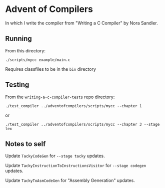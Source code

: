 # Advent of Compilers

In which I write the compiler from "Writing a C Compiler" by Nora Sandler.

## Running

From this directory:

```
./scripts/mycc example/main.c
```

Requires classfiles to be in the `bin` directory

## Testing

From the `writing-a-c-compiler-tests` repo directory:

```
./test_compiler ../adventofcompilers/scripts/mycc --chapter 1
```

or 

```
./test_compiler ../adventofcompilers/scripts/mycc --chapter 3 --stage lex
```

## Notes to self

Update `TackyCodeGen` for `--stage tacky` updates.

Update `TackyInstructionToInstructionsVisitor` for `--stage codegen` updates.

Update `TackyToAsmCodeGen` for "Assembly Generation" updates.
